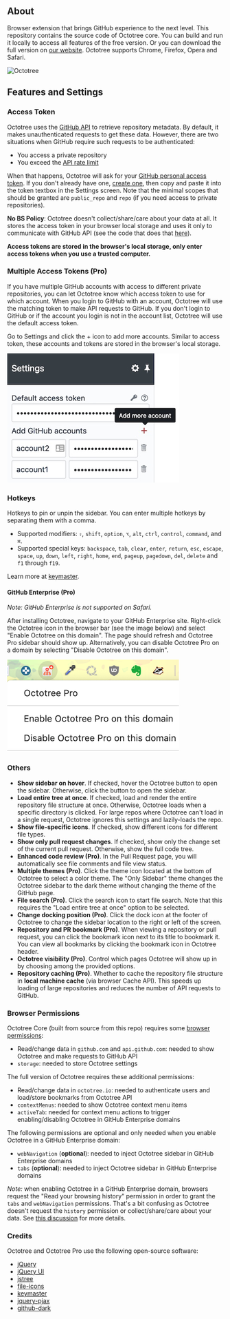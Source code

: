 ## About

Browser extension that brings GitHub experience to the next level. This repository contains the source code of Octotree core. You can build and run it locally to access all features of the free version. Or you can download the full version on [our website](https://www.octotree.io). Octotree supports Chrome, Firefox, Opera and Safari.

![Octotree](docs/demo.gif)

## Features and Settings

### Access Token

Octotree uses the [GitHub API](https://developer.github.com/v3/) to retrieve repository metadata. By default, it makes unauthenticated requests to get these data. However, there are two situations when GitHub require such requests to be authenticated:

- You access a private repository
- You exceed the [API rate limit](https://developer.github.com/v3/#rate-limiting)

When that happens, Octotree will ask for your [GitHub personal access token](https://help.github.com/articles/creating-an-access-token-for-command-line-use). If you don't already have one, [create one](https://github.com/settings/tokens/new?scopes=repo&description=Octotree%20browser%20extension), then copy and paste it into the token textbox in the Settings screen. Note that the minimal scopes that should be granted are `public_repo` and `repo` (if you need access to private repositories).

**No BS Policy**: Octotree doesn't collect/share/care about your data at all. It stores the access token in your browser local storage and uses it only to communicate with GitHub API (see the code that does that [here](https://github.com/ovity/octotree/blob/559291ed9017f0c3429bc49419d001d9ea0ac510/src/adapters/github.js#L296-L313)).

**Access tokens are stored in the browser's local storage, only enter access tokens when you use a trusted computer.**

### Multiple Access Tokens (Pro)

If you have multiple GitHub accounts with access to different private repositories, you can let Octotree know which access token to use for which account.
When you login to GitHub with an account, Octotree will use the matching token to make API requests to GitHub. If you don't login to GitHub or if the account you login is not in the account list, Octotree will use the default access token.

Go to Settings and click the + icon to add more accounts. Similar to access token, these accounts and tokens are stored in the browser's local storage.

![Multiple GitHub accounts](docs/pro-ma.jpg)

### Hotkeys

Hotkeys to pin or unpin the sidebar. You can enter multiple hotkeys by separating them with a comma.

- Supported modifiers: `⇧`, `shift`, `option`, `⌥`, `alt`, `ctrl`, `control`, `command`, and `⌘`.
- Supported special keys: `backspace`, `tab`, `clear`, `enter`, `return`, `esc`, `escape`, `space`, `up`, `down`, `left`, `right`, `home`, `end`, `pageup`, `pagedown`, `del`, `delete` and `f1` through `f19`.

Learn more at [keymaster](https://github.com/madrobby/keymaster#supported-keys).

#### GitHub Enterprise (Pro)

_Note: GitHub Enterprise is not supported on Safari._

After installing Octotree, navigate to your GitHub Enterprise site. Right-click the Octotree icon in the browser bar (see the image below) and select "Enable Octotree on this domain". The page should refresh and Octotree Pro sidebar should show up. Alternatively, you can disable Octotree Pro on a domain by selecting "Disable Octotree on this domain".

![GitHub Enterprise](docs/pro-ghe.png)

### Others

- **Show sidebar on hover**. If checked, hover the Octotree button to open the sidebar. Otherwise, click the button to open the sidebar.
- **Load entire tree at once**. If checked, load and render the entire repository file structure at once. Otherwise, Octotree loads when a specific directory is clicked. For large repos where Octotree can't load in a single request, Octotree ignores this settings and lazily-loads the repo.
- **Show file-specific icons**. If checked, show different icons for different file types.
- **Show only pull request changes**. If checked, show only the change set of the current pull request. Otherwise, show the full code tree.
- **Enhanced code review (Pro)**. In the Pull Request page, you will automatically see file comments and file view status.
- **Multiple themes (Pro)**. Click the theme icon located at the bottom of Octotree to select a color theme. The "Only Sidebar" theme changes the Octotree sidebar to the dark theme without changing the theme of the GitHub page.
- **File search (Pro)**. Click the search icon to start file search. Note that this requires the "Load entire tree at once" option to be selected.
- **Change docking position (Pro)**. Click the dock icon at the footer of Octotree to change the sidebar location to the right or left of the screen.
- **Repository and PR bookmark (Pro)**. When viewing a repository or pull request, you can click the bookmark icon next to its title to bookmark it. You can view all bookmarks by clicking the bookmark icon in Octotree header.
- **Octotree visibility (Pro)**. Control which pages Octotree will show up in by choosing among the provided options.
- **Repository caching (Pro)**. Whether to cache the repository file structure in **local machine cache** (via browser Cache API). This speeds up loading of large repositories and reduces the number of API requests to GitHub.

### Browser Permissions

Octotree Core (built from source from this repo) requires some [browser permissions](https://developer.chrome.com/extensions/declare_permissions):

* Read/change data in `github.com` and `api.github.com`: needed to show Octotree and make requests to GitHub API
* `storage`: needed to store Octotree settings

The full version of Octotree requires these additional permissions:

* Read/change data in `octotree.io`: needed to authenticate users and load/store bookmarks from Octotree API
* `contextMenus`: needed to show Octotree context menu items
* `activeTab`: needed for context menu actions to trigger enabling/disabling Octotree in GitHub Enterprise domains

The following permissions are optional and only needed when you enable Octotree in a GitHub Enterprise domain:

* `webNavigation` (**optional**): needed to inject Octotree sidebar in GitHub Enterprise domains
* `tabs` (**optional**): needed to inject Octotree sidebar in GitHub Enterprise domains

*Note:* when enabling Octotree in a GitHub Enterprise domain, browsers request the "Read your browsing history" permission in order to grant the `tabs` and `webNavigation` permissions. That's a bit confusing as Octotree doesn't request the `history` permission or collect/share/care about your data. See [this discussion](https://github.com/ovity/octotree/issues/844#issuecomment-557364850) for more details.

### Credits

Octotree and Octotree Pro use the following open-source software:

- [jQuery](https://github.com/jquery/jquery)
- [jQuery UI](https://github.com/jquery/jquery-ui)
- [jstree](https://github.com/vakata/jstree)
- [file-icons](https://github.com/file-icons/atom)
- [keymaster](https://github.com/madrobby/keymaster)
- [jquery-pjax](https://github.com/defunkt/jquery-pjax)
- [github-dark](https://github.com/StylishThemes/GitHub-Dark)
